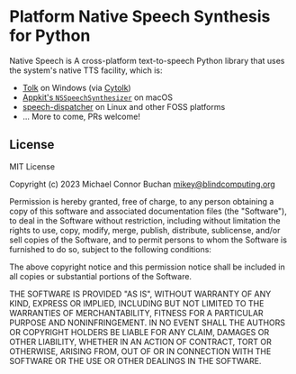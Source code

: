 # Platform Native Speech Synthesis for Python

Native Speech is A cross-platform text-to-speech Python library that uses the system's native TTS facility, which is:

* [Tolk](https://github.com/dkager/tolk) on Windows (via [Cytolk](https://pypi.org/project/cytolk/))
* [Appkit's `NSSpeechSynthesizer`](https://developer.apple.com/documentation/appkit/nsspeechsynthesizer) on macOS
* [speech-dispatcher](https://freebsoft.org/speechd) on Linux and other FOSS platforms
* ... More to come, PRs welcome!

## License

MIT License

Copyright (c) 2023 Michael Connor Buchan <mikey@blindcomputing.org>

Permission is hereby granted, free of charge, to any person obtaining a copy
of this software and associated documentation files (the "Software"), to deal
in the Software without restriction, including without limitation the rights
to use, copy, modify, merge, publish, distribute, sublicense, and/or sell
copies of the Software, and to permit persons to whom the Software is
furnished to do so, subject to the following conditions:

The above copyright notice and this permission notice shall be included in all
copies or substantial portions of the Software.

THE SOFTWARE IS PROVIDED "AS IS", WITHOUT WARRANTY OF ANY KIND, EXPRESS OR
IMPLIED, INCLUDING BUT NOT LIMITED TO THE WARRANTIES OF MERCHANTABILITY,
FITNESS FOR A PARTICULAR PURPOSE AND NONINFRINGEMENT. IN NO EVENT SHALL THE
AUTHORS OR COPYRIGHT HOLDERS BE LIABLE FOR ANY CLAIM, DAMAGES OR OTHER
LIABILITY, WHETHER IN AN ACTION OF CONTRACT, TORT OR OTHERWISE, ARISING FROM,
OUT OF OR IN CONNECTION WITH THE SOFTWARE OR THE USE OR OTHER DEALINGS IN THE
SOFTWARE.
